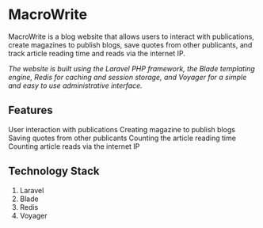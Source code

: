 <h1>MacroWrite</h1>
<p>
MacroWrite is a blog website that allows users to interact with publications, create magazines to publish blogs, save quotes from other publicants, and track article reading time and reads via the internet IP.
</P>
<p style="font-style: italic;">
The website is built using the Laravel PHP framework, the Blade templating engine, Redis for caching and session storage, and Voyager for a simple and easy to use administrative interface.
</p>
<h2>
Features
</h2>
<p>
User interaction with publications
Creating magazine to publish blogs
Saving quotes from other publicants
Counting the article reading time
Counting article reads via the internet IP
</p>
<h2>
Technology Stack
</h2>
<ol>
<li>Laravel</li>
<li>Blade</li>
<li>Redis</li>
<li>Voyager</li>
</ol>
